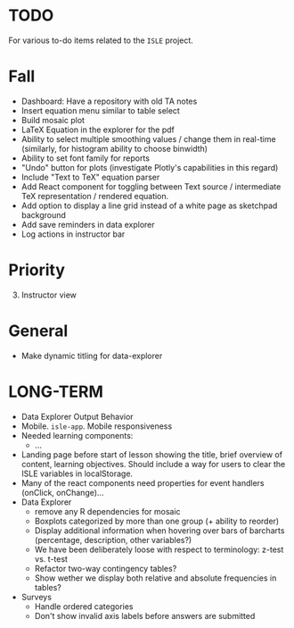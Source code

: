 TODO
====

For various to-do items related to the `ISLE` project.

Fall
=====
* Dashboard: Have a repository with old TA notes
* Insert equation menu similar to table select
* Build mosaic plot
* LaTeX Equation in the explorer for the pdf
* Ability to select multiple smoothing values / change them in real-time (similarly, for histogram ability to choose binwidth)
* Ability to set font family for reports
* "Undo" button for plots (investigate Plotly's capabilities in this regard)
* Include "Text to TeX" equation parser 
* Add React component for toggling between Text source / intermediate TeX representation / rendered equation. 
* Add option to display a line grid instead of a white page as sketchpad background
* Add save reminders in data explorer 
* Log actions in instructor bar

Priority
====
3. Instructor view

General
====
* Make dynamic titling for data-explorer

LONG-TERM
===
* Data Explorer Output Behavior 
* Mobile. `isle-app`. Mobile responsiveness
* Needed learning components:   
    - ...
* Landing page before start of lesson showing the title, brief overview of content, learning objectives. Should include a way for users to clear the ISLE variables in localStorage.
* Many of the react components need properties for event handlers (onClick, onChange)...
* Data Explorer
   - remove any R dependencies for mosaic
   - Boxplots categorized by more than one group (+ ability to reorder)
   - Display additional information when hovering over bars of barcharts (percentage, description, other variables?)
   - We have been deliberately loose with respect to terminology: z-test vs. t-test
   - Refactor two-way contingency tables? 
   - Show wether we display both relative and absolute frequencies in tables?
* Surveys
    - Handle ordered categories
    - Don't show invalid axis labels before answers are submitted
